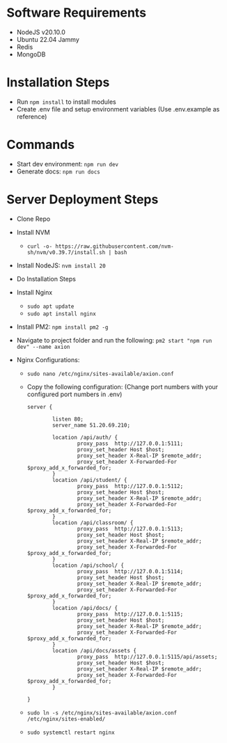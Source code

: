 # Software Requirements

- NodeJS v20.10.0
- Ubuntu 22.04 Jammy
- Redis
- MongoDB

# Installation Steps

- Run `npm install` to install modules
- Create .env file and setup environment variables (Use .env.example as reference)

# Commands

- Start dev environment: `npm run dev`
- Generate docs: `npm run docs`

# Server Deployment Steps

- Clone Repo
- Install NVM
  - `curl -o- https://raw.githubusercontent.com/nvm-sh/nvm/v0.39.7/install.sh | bash`
- Install NodeJS: `nvm install 20`
- Do Installation Steps
- Install Nginx
  - `sudo apt update`
  - `sudo apt install nginx`
- Install PM2: `npm install pm2 -g`
- Navigate to project folder and run the following: `pm2 start "npm run dev" --name axion`
- Nginx Configurations:

  - `sudo nano /etc/nginx/sites-available/axion.conf`
  - Copy the following configuration: (Change port numbers with your configured port numbers in .env)

        server {

                listen 80;
                server_name 51.20.69.210;

                location /api/auth/ {
                        proxy_pass  http://127.0.0.1:5111;
                        proxy_set_header Host $host;
                        proxy_set_header X-Real-IP $remote_addr;
                        proxy_set_header X-Forwarded-For $proxy_add_x_forwarded_for;
                }
                location /api/student/ {
                        proxy_pass  http://127.0.0.1:5112;
                        proxy_set_header Host $host;
                        proxy_set_header X-Real-IP $remote_addr;
                        proxy_set_header X-Forwarded-For $proxy_add_x_forwarded_for;
                }
                location /api/classroom/ {
                        proxy_pass  http://127.0.0.1:5113;
                        proxy_set_header Host $host;
                        proxy_set_header X-Real-IP $remote_addr;
                        proxy_set_header X-Forwarded-For $proxy_add_x_forwarded_for;
                }
                location /api/school/ {
                        proxy_pass  http://127.0.0.1:5114;
                        proxy_set_header Host $host;
                        proxy_set_header X-Real-IP $remote_addr;
                        proxy_set_header X-Forwarded-For $proxy_add_x_forwarded_for;
                }
                location /api/docs/ {
                        proxy_pass  http://127.0.0.1:5115;
                        proxy_set_header Host $host;
                        proxy_set_header X-Real-IP $remote_addr;
                        proxy_set_header X-Forwarded-For $proxy_add_x_forwarded_for;
                }
                location /api/docs/assets {
                        proxy_pass  http://127.0.0.1:5115/api/assets;
                        proxy_set_header Host $host;
                        proxy_set_header X-Real-IP $remote_addr;
                        proxy_set_header X-Forwarded-For $proxy_add_x_forwarded_for;
                }

        }

  - `sudo ln -s /etc/nginx/sites-available/axion.conf /etc/nginx/sites-enabled/`
  - `sudo systemctl restart nginx`
